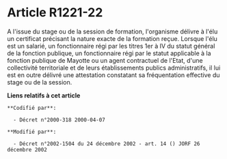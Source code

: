 # Article R1221-22

A l'issue du stage ou de la session de formation, l'organisme délivre à l'élu un certificat précisant la nature exacte de la
formation reçue. Lorsque l'élu est un salarié, un fonctionnaire régi par les titres 1er à IV du statut général de la fonction
publique, un fonctionnaire régi par le statut applicable à la fonction publique de Mayotte ou un agent contractuel de l'Etat,
d'une collectivité territoriale et de leurs établissements publics administratifs, il lui est en outre délivré une
attestation constatant sa fréquentation effective du stage ou de la session.

**Liens relatifs à cet article**

	**Codifié par**:

	  - Décret n°2000-318 2000-04-07

	**Modifié par**:

	  - Décret n°2002-1504 du 24 décembre 2002 - art. 14 () JORF 26 décembre 2002
